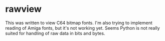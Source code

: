 # rawview

This was written to view C64 bitmap fonts. I'm also trying to implement reading of Amiga fonts, but it's not working yet. Seems Python is not really suited for handling of raw data in bits and bytes.
